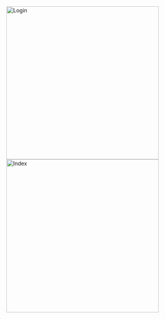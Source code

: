 <img src="https://github.com/user-attachments/assets/ef89fb0b-fdc2-4ddd-81cb-d7819a4e9ce4" alt="Login" width="400" />
<img src="https://github.com/user-attachments/assets/84f15c84-5e2d-46e9-80aa-63fc29bc2db8" alt="Index" width="400" />

